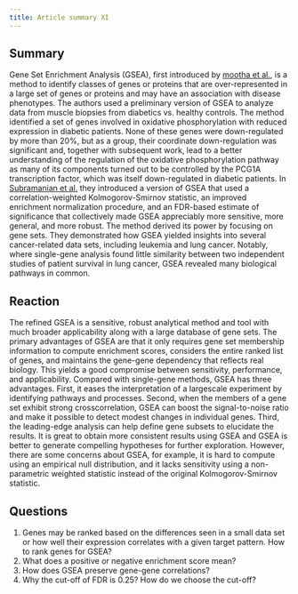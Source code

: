 ```yaml
---
title: Article summary XI
---
```


## Summary
Gene Set Enrichment Analysis (GSEA), first introduced by [mootha et al.](https://www.nature.com/articles/ng1180), is a method to identify classes of genes or proteins that are over-represented in a large set of genes or proteins and may have an association with disease phenotypes. The authors used a preliminary version of GSEA to analyze data from muscle biopsies from diabetics vs. healthy controls. The method identified a set of genes involved in oxidative phosphorylation with reduced expression in diabetic patients. None of these genes were down-regulated by more than 20%, but as a group, their coordinate down-regulation was significant and, together with subsequent work, lead to a better understanding of the regulation of the oxidative phosphorylation pathway as many of its components turned out to be controlled by the PCG1A transcription factor, which was itself down-regulated in diabetic patients. In [Subramanian et al.](https://www.pnas.org/content/102/43/15545) they introduced a version of GSEA that used a correlation-weighted Kolmogorov-Smirnov statistic, an improved enrichment normalization procedure, and an FDR-based estimate of significance that collectively made GSEA appreciably more sensitive, more general, and more robust. The method derived its power by focusing on gene sets. They demonstrated how GSEA yielded insights into several cancer-related data sets, including leukemia and lung cancer. Notably, where single-gene analysis found little similarity between two independent studies of patient survival in lung cancer, GSEA revealed many biological pathways in common. 

## Reaction
The refined GSEA is a sensitive, robust analytical method and tool with much broader applicability along with a large database of gene sets. The primary advantages of GSEA are that it only requires gene set membership information to compute enrichment scores, considers the entire ranked list of genes, and maintains the gene-gene dependency that reflects real biology. This yields a good compromise between sensitivity, performance, and applicability. Compared with single-gene methods, GSEA has three advantages. First, it eases the interpretation of a largescale experiment by identifying pathways and processes. Second, when the members of a gene set exhibit strong crosscorrelation, GSEA can boost the signal-to-noise ratio and make it possible to detect modest changes in individual genes. Third, the leading-edge analysis can help define gene subsets to elucidate the results. It is great to obtain more consistent results using GSEA and GSEA is better to generate compelling hypotheses for further exploration. However, there are some concerns about GSEA, for example, it is hard to compute using an empirical null distribution, and it lacks sensitivity using a non-parametric weighted statistic instead of the original Kolmogorov-Smirnov statistic.

## Questions
1. Genes may be ranked based on the differences seen in a small data set or how well their expression correlates with a given target pattern. How to rank genes for GSEA?
2. What does a positive or negative enrichment score mean?
3. How does GSEA preserve gene-gene correlations?
4. Why the cut-off of FDR is 0.25? How do we choose the cut-off?


